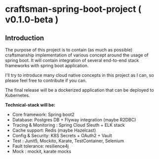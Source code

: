 # craftsman-spring-boot-project ( v0.1.0-beta )
## Introduction

The purpose of this project is to contain (as much as possible) craftsmanship implementation of various concept around the usage of spring boot.
It will contain integration of several end-to-end stack frameworks with spring boot application.

I'll try to introduce many cloud native concepts in this project as I can, so please feel free to contribute if you can.

The final release will be a dockerized application that can be deployed to Kubernetes.

**Technical-stack will be:**
* Core framework: Spring boot2
* Database: Postgres DB + Flyway integration (maybe R2DBC)
* Tracing & Monitoring : Spring Cloud Sleuth + ELK stack
* Cache support: Redis (maybe Hazelcast)
* Config & Security: K8S Secrets + OAuth2 + Vault
* Test : Junit5, Mockito, Karate, TestContainer, Selenium
* Fault tolerance: resilience4j
* Mock : mockit, karate mocks
